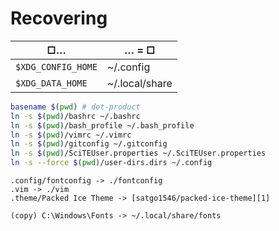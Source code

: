 Recovering
==========

| □…                 | … = □             |
| ------------------ | ----------------- |
| `$XDG_CONFIG_HOME` | ~/.config         |
| `$XDG_DATA_HOME`   | ~/.local/share    |

```bash
basename $(pwd) # dot-product
ln -s $(pwd)/bashrc ~/.bashrc
ln -s $(pwd)/bash_profile ~/.bash_profile
ln -s $(pwd)/vimrc ~/.vimrc
ln -s $(pwd)/gitconfig ~/.gitconfig
ln -s $(pwd)/SciTEUser.properties ~/.SciTEUser.properties
ln -s --force $(pwd)/user-dirs.dirs ~/.config
```

```
.config/fontconfig -> ./fontconfig
.vim -> ./vim
.theme/Packed Ice Theme -> [satgo1546/packed-ice-theme][1]

(copy) C:\Windows\Fonts -> ~/.local/share/fonts
```

[1]: https://github.com/satgo1546/packed-ice-theme
